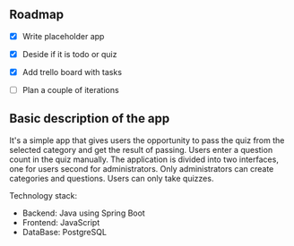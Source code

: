 ## Roadmap
- [x] Write placeholder app
- [x] Deside if it is todo or quiz
- [x] Add trello board with tasks
- [ ] Plan a couple of iterations


## Basic description of the app
It's a simple app that gives users the opportunity to pass the quiz from the selected category and get the result of passing.
Users enter a question count in the quiz manually.
The application is divided into two interfaces, one for users second for administrators.
Only administrators can create categories and questions.
Users can only take quizzes.

Technology stack:
- Backend: Java using Spring Boot
- Frontend: JavaScript
- DataBase: PostgreSQL
